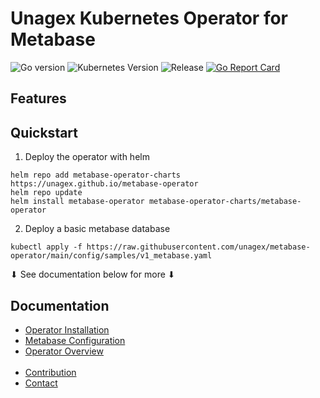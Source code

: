 # Unagex Kubernetes Operator for Metabase

![Go version](https://img.shields.io/github/go-mod/go-version/unagex/metabase-operator)
![Kubernetes Version](https://img.shields.io/badge/Kubernetes-1.18%2B-green.svg)
![Release](https://img.shields.io/github/v/release/unagex/metabase-operator)
[![Go Report Card](https://goreportcard.com/badge/github.com/unagex/metabase-operator)](https://goreportcard.com/report/github.com/unagex/metabase-operator)

## Features

## Quickstart
1. Deploy the operator with helm
```
helm repo add metabase-operator-charts https://unagex.github.io/metabase-operator
helm repo update
helm install metabase-operator metabase-operator-charts/metabase-operator
```
2. Deploy a basic metabase database
```
kubectl apply -f https://raw.githubusercontent.com/unagex/metabase-operator/main/config/samples/v1_metabase.yaml
```
⬇ See documentation below for more ⬇

## Documentation

* [Operator Installation](./docs/installation.md)
* [Metabase Configuration](./docs/configuration.md)
* [Operator Overview](./docs/overview.md)
<br></br>
* [Contribution](./docs/contribution.md)
* [Contact](mailto:mathieu.cesbron@protonmail.com)